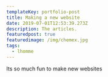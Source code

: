 ```yaml
---
templateKey: portfolio-post
title: Making a new website
date: 2019-07-01T12:53:39.273Z
description: The articles.
featuredpost: true
featuredimage: /img/chemex.jpg
tags:
  - lhomme
---
```

Its so much fun to make new websites
